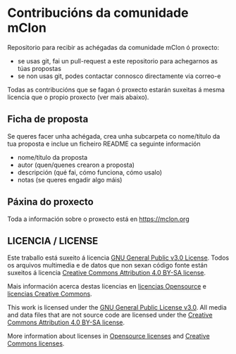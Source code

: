 # Contribucións da comunidade mClon
Repositorio para recibir as achégadas da comunidade mClon ó proxecto:

  * se usas git, fai un pull-request a este repositorio para achegarnos as túas propostas
  * se non usas git, podes contactar connosco directamente via correo-e

Todas as contribucións que se fagan ó proxecto estarán suxeitas á mesma licencia que o propio proxecto (ver mais abaixo).

## Ficha de proposta
Se queres facer unha achégada, crea unha subcarpeta co nome/título da tua proposta e inclue un ficheiro README ca seguinte información

  * nome/título da proposta
  * autor (quen/quenes crearon a proposta)
  * descripción (qué fai, cómo funciona, cómo usalo)
  * notas (se queres engadir algo máis)

## Páxina do proxecto

Toda a información sobre o proxecto está en https://mclon.org

## LICENCIA / LICENSE

Este traballo está suxeito á licencia [GNU General Public v3.0 License](LICENSE-GPLV30). Todos os arquivos multimedia e de datos que non sexan código fonte están suxeitos á licencia [Creative Commons Attribution 4.0 BY-SA license](LICENSE-CCBYSA40).

Mais información acerca destas licencias en [licencias Opensource](https://opensource.org/licenses/) e [licencias Creative Commons](https://creativecommons.org/licenses/).

This work is licensed under the [GNU General Public License v3.0](LICENSE-GPLV30). All media and data files that are not source code are licensed under the [Creative Commons Attribution 4.0 BY-SA license](LICENSE-CCBYSA40).

More information about licenses in [Opensource licenses](https://opensource.org/licenses/) and [Creative Commons licenses](https://creativecommons.org/licenses/).
